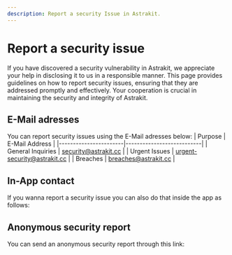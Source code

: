 ```yaml
---
description: Report a security Issue in Astrakit.
---
```

# Report a security issue
If you have discovered a security vulnerability in Astrakit, we appreciate your help in disclosing it to us in a responsible manner. This page provides guidelines on how to report security issues, ensuring that they are addressed promptly and effectively. Your cooperation is crucial in maintaining the security and integrity of Astrakit.

## E-Mail adresses
You can report security issues using the E-Mail adresses below:
| Purpose               | E-Mail Address            |
|-----------------------|---------------------------|
| General Inquiries     | security@astrakit.cc     |
| Urgent Issues         | urgent-security@astrakit.cc |
| Breaches              | breaches@astrakit.cc |

## In-App contact
If you wanna report a security issue you can also do that inside the app as follows:

## Anonymous security report
You can send an anonymous security report through this link: